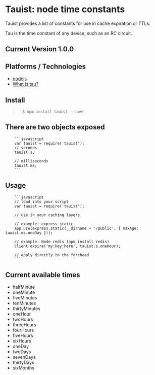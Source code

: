 # Tauist: node time constants
Tauist provides a list of constants for use in cache expiration or TTLs.

Tau is the time constant of any device, such as an RC circuit.

## Current Version 1.0.0

## Platforms / Technologies
* [nodejs](http://nodejs.org/)
* [What is tau?](https://en.wikipedia.org/wiki/RC_time_constant)

## Install
>       $ npm install tauist --save

## There are two objects exposed
        ```javascript
        var tauist = require('tauist');
        // seconds
        tauist.s;
        
        // milliseconds
        tauist.ms;
        ```

## Usage
        ```javascript
        // load into your script
        var tauist = require('tauist');
        
        // use in your caching layers
        
        // example: express static
        app.use(express.static(__dirname + '/public', { maxAge: tauist.ms.oneDay }));
        
        // example: Node redis (npm install redis)
        client.expire('my:key:here', tauist.s.oneHour);
        
        // apply directly to the forehead
        ```
        
## Current available times

* halfMinute
* oneMinute
* fiveMinutes
* tenMinutes
* thirtyMinutes
* oneHour
* twoHours
* threeHours
* fourHours
* fiveHours
* sixHours
* oneDay
* twoDays
* sevenDays
* thirtyDays
* sixMonths